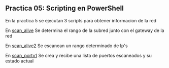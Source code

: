 ## Practica 05: Scripting en PowerShell

En la practica 5 se ejecutan 3 scripts para obtener informacion de la red

En [scan_alive](./scan_alivev1.ps1) Se determina el rango de la subred junto con el gateway de la red

En [scan_alive2](./scan_alivev2.ps1) Se escanean un rango determinado de Ip's

En [scan_portv1](./scan_portv1.ps1) Se crea y recibe una lista de puertos escaneados y su estado actual
